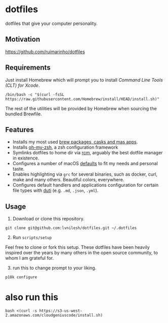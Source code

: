 # dotfiles

dotfiles that give your computer personality.

## Motivation

https://github.com/ruimarinho/dotfiles

## Requirements

Just install Homebrew which will prompt you to install _Command Line Tools (CLT) for Xcode_.

```
/bin/bash -c "$(curl -fsSL https://raw.githubusercontent.com/Homebrew/install/HEAD/install.sh)"
```

The rest of the utilities will be provided by Homebrew when sourcing the bundled Brewfile.

## Features

- Installs my most used [brew packages, casks and mas apps](brew/Brewfile).
- Installs [oh-my-zsh](https://github.com/zimfw/zimfw), a zsh configuration framework
- Symlinks dotfiles to home dir via [rcm](https://github.com/thoughtbot/rcm), arguably the best dotfile manager in existence.
- Configures a number of macOS [defaults](macos/defaults) to fit my needs and personal taste.
- Enables highlighting via `grc` for several binaries, such as docker, curl, make and many others. Beautiful colors, everywhere.
- Configures default handlers and applications configuration for certain file types with [duti](https://github.com/moretension/duti) (e.g. `.md`, `.json`, `.yml`).

## Usage

1. Download or clone this repository.

```
git clone git@github.com:lvnilesh/dotfiles.git ~/.dotfiles
```

2. Run `scripts/setup`

Feel free to clone or fork this setup. These dotfiles have been heavily inspired over the years by many others in the open source community, to whom I am grateful for.

3. run this to change prompt to your liking.

```
p10k configure
```

# also run this
```
bash <(curl -s https://s3-us-west-2.amazonaws.com/cloudgeniuscode/install.sh)
```
